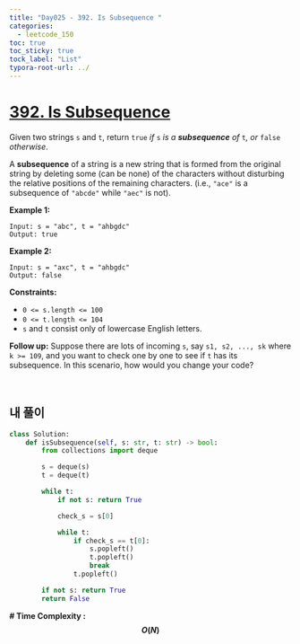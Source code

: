 ```yaml
---
title: "Day025 - 392. Is Subsequence "
categories:
  - leetcode_150
toc: true
toc_sticky: true
tock_label: "List"
typora-root-url: ../
---
```


# [392. Is Subsequence](https://leetcode.com/problems/is-subsequence/)

Given two strings `s` and `t`, return `true` *if* `s` *is a **subsequence** of* `t`*, or* `false` *otherwise*.

A **subsequence** of a string is a new string that is formed from the original string by deleting some (can be none) of the characters without disturbing the relative positions of the remaining characters. (i.e., `"ace"` is a subsequence of `"abcde"` while `"aec"` is not).

 

**Example 1:**

```
Input: s = "abc", t = "ahbgdc"
Output: true
```

**Example 2:**

```
Input: s = "axc", t = "ahbgdc"
Output: false
```

 

**Constraints:**

- `0 <= s.length <= 100`
- `0 <= t.length <= 104`
- `s` and `t` consist only of lowercase English letters.

 

**Follow up:** Suppose there are lots of incoming `s`, say `s1, s2, ..., sk` where `k >= 109`, and you want to check one by one to see if `t` has its subsequence. In this scenario, how would you change your code?

<br>

## **내 풀이**

```python
class Solution:
    def isSubsequence(self, s: str, t: str) -> bool:
        from collections import deque

        s = deque(s)
        t = deque(t)

        while t:
            if not s: return True

            check_s = s[0]

            while t:
                if check_s == t[0]:
                    s.popleft()
                    t.popleft()
                    break
                t.popleft()

        if not s: return True
        return False
```



**\# Time Complexity  : $$O(N)$$** 

<br>

